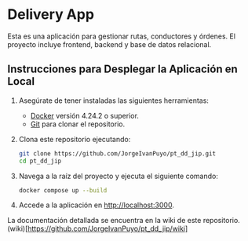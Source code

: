 # Delivery App
Esta es una aplicación para gestionar rutas, conductores y órdenes. El proyecto incluye frontend, backend y base de datos relacional.

## Instrucciones para Desplegar la Aplicación en Local

1. Asegúrate de tener instaladas las siguientes herramientas:
   - [Docker](https://www.docker.com/) versión 4.24.2 o superior.
   - [Git](https://git-scm.com/) para clonar el repositorio.

2. Clona este repositorio ejecutando:
   ```bash
   git clone https://github.com/JorgeIvanPuyo/pt_dd_jip.git
   cd pt_dd_jip
   ```

3. Navega a la raíz del proyecto y ejecuta el siguiente comando:
   ```bash
   docker compose up --build
   ```

4. Accede a la aplicación en [http://localhost:3000](http://localhost:3000).


La documentación detallada se encuentra en la wiki de este repositorio. (wiki)[https://github.com/JorgeIvanPuyo/pt_dd_jip/wiki]
